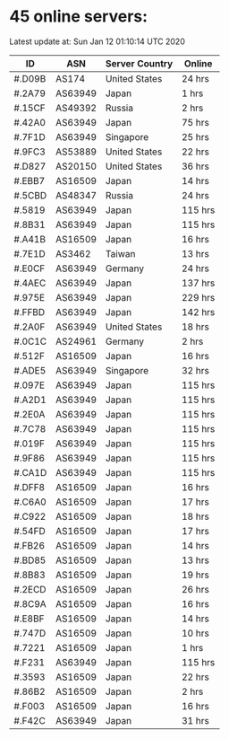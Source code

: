 # 45 online servers:

Latest update at: Sun Jan 12 01:10:14 UTC 2020

| ID | ASN | Server Country | Online |
| -- | --- | -------------- | ------ |
| #.D09B | AS174 | United States | 24 hrs |
| #.2A79 | AS63949 | Japan | 1 hrs |
| #.15CF | AS49392 | Russia | 2 hrs |
| #.42A0 | AS63949 | Japan | 75 hrs |
| #.7F1D | AS63949 | Singapore | 25 hrs |
| #.9FC3 | AS53889 | United States | 22 hrs |
| #.D827 | AS20150 | United States | 36 hrs |
| #.EBB7 | AS16509 | Japan | 14 hrs |
| #.5CBD | AS48347 | Russia | 24 hrs |
| #.5819 | AS63949 | Japan | 115 hrs |
| #.8B31 | AS63949 | Japan | 115 hrs |
| #.A41B | AS16509 | Japan | 16 hrs |
| #.7E1D | AS3462 | Taiwan | 13 hrs |
| #.E0CF | AS63949 | Germany | 24 hrs |
| #.4AEC | AS63949 | Japan | 137 hrs |
| #.975E | AS63949 | Japan | 229 hrs |
| #.FFBD | AS63949 | Japan | 142 hrs |
| #.2A0F | AS63949 | United States | 18 hrs |
| #.0C1C | AS24961 | Germany | 2 hrs |
| #.512F | AS16509 | Japan | 16 hrs |
| #.ADE5 | AS63949 | Singapore | 32 hrs |
| #.097E | AS63949 | Japan | 115 hrs |
| #.A2D1 | AS63949 | Japan | 115 hrs |
| #.2E0A | AS63949 | Japan | 115 hrs |
| #.7C78 | AS63949 | Japan | 115 hrs |
| #.019F | AS63949 | Japan | 115 hrs |
| #.9F86 | AS63949 | Japan | 115 hrs |
| #.CA1D | AS63949 | Japan | 115 hrs |
| #.DFF8 | AS16509 | Japan | 16 hrs |
| #.C6A0 | AS16509 | Japan | 17 hrs |
| #.C922 | AS16509 | Japan | 18 hrs |
| #.54FD | AS16509 | Japan | 17 hrs |
| #.FB26 | AS16509 | Japan | 14 hrs |
| #.BD85 | AS16509 | Japan | 13 hrs |
| #.8B83 | AS16509 | Japan | 19 hrs |
| #.2ECD | AS16509 | Japan | 26 hrs |
| #.8C9A | AS16509 | Japan | 16 hrs |
| #.E8BF | AS16509 | Japan | 14 hrs |
| #.747D | AS16509 | Japan | 10 hrs |
| #.7221 | AS16509 | Japan | 1 hrs |
| #.F231 | AS63949 | Japan | 115 hrs |
| #.3593 | AS16509 | Japan | 22 hrs |
| #.86B2 | AS16509 | Japan | 2 hrs |
| #.F003 | AS16509 | Japan | 16 hrs |
| #.F42C | AS63949 | Japan | 31 hrs |


